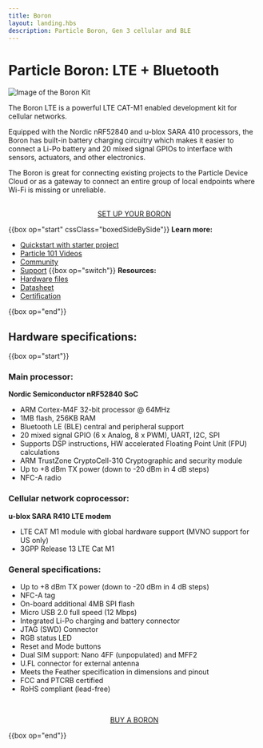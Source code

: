 ```yaml
---
title: Boron
layout: landing.hbs
description: Particle Boron, Gen 3 cellular and BLE
---
```


# Particle Boron: LTE + Bluetooth

![Image of the Boron Kit](/assets/images/boron-kit-docs-crop.jpg)

The Boron LTE is a powerful LTE CAT-M1 enabled development kit for cellular networks.

Equipped with the Nordic nRF52840 and u-blox SARA 410 processors, the Boron has built-in battery charging circuitry which makes it easier to connect a Li-Po battery and 20 mixed signal GPIOs to interface with sensors, actuators, and other electronics.

The Boron is great for connecting existing projects to the Particle Device Cloud or as a gateway to connect an entire group of local endpoints where Wi-Fi is missing or unreliable.

<div  align="center">
<br />
<a href="https://setup.particle.io/"  target="_blank" class="button">SET UP YOUR BORON</a>
</div>

{{box op="start" cssClass="boxedSideBySide"}}
**Learn more:**

- [Quickstart with starter project](/quickstart/boron/)
- [Particle 101 Videos](https://www.youtube.com/playlist?list=PLIeLC6NIW2tKvC5W007j_PU-dxONK_ZXR)
- [Community](https://community.particle.io/c/hardware)
- [Support](/support/menu-base/)
  {{box op="switch"}}
  **Resources:**
- [Hardware files](https://github.com/particle-iot/boron)
- [Datasheet](/datasheets/cellular/boron-datasheet/)
- [Certification](/datasheets/certifications/certification)

{{box op="end"}}

## Hardware specifications:

{{box op="start"}}

### Main processor:

**Nordic Semiconductor nRF52840 SoC**

- ARM Cortex-M4F 32-bit processor @ 64MHz
- 1MB flash, 256KB RAM
- Bluetooth LE (BLE) central and peripheral support
- 20 mixed signal GPIO (6 x Analog, 8 x PWM), UART, I2C, SPI
- Supports DSP instructions, HW accelerated Floating Point Unit (FPU) calculations
- ARM TrustZone CryptoCell-310 Cryptographic and security module
- Up to +8 dBm TX power (down to -20 dBm in 4 dB steps)
- NFC-A radio

### Cellular network coprocessor:

**u-blox SARA R410 LTE modem**

- LTE CAT M1 module with global hardware support (MVNO support for US only)
- 3GPP Release 13 LTE Cat M1

### General specifications:

- Up to +8 dBm TX power (down to -20 dBm in 4 dB steps)
- NFC-A tag
- On-board additional 4MB SPI flash
- Micro USB 2.0 full speed (12 Mbps)
- Integrated Li-Po charging and battery connector
- JTAG (SWD) Connector
- RGB status LED
- Reset and Mode buttons
- Dual SIM support: Nano 4FF (unpopulated) and MFF2
- U.FL connector for external antenna
- Meets the Feather specification in dimensions and pinout
- FCC and PTCRB certified
- RoHS compliant (lead-free)

<div align="center">
<br />

<a href="https://store.particle.io/products/boron-lte" target="_blank" class="button">BUY A BORON</a>

</div>

{{box op="end"}}
